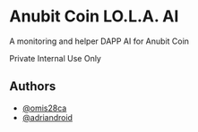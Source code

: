 
# Anubit Coin LO.L.A. AI

A monitoring and helper DAPP AI for Anubit Coin

Private Internal Use Only


## Authors

- [@omis28ca](https://www.github.com/omis28ca)
- [@adriandroid](https://www.github.com/adriandroid)
